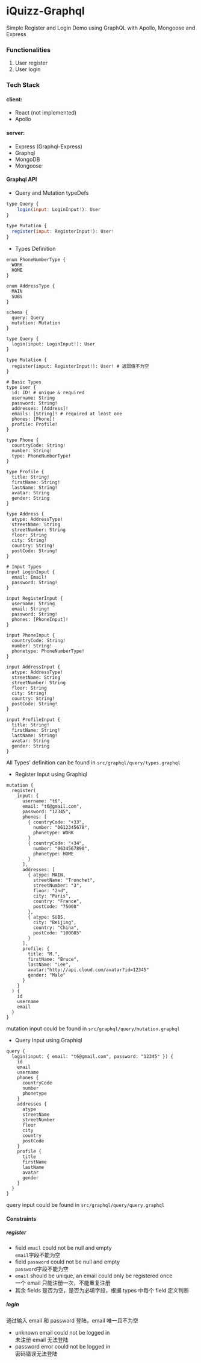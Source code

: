 # iQuizz-Graphql

Simple Register and Login Demo using GraphQL with Apollo, Mongoose and Express

### Functionalities

1. User register
2. User login

### Tech Stack

#### client:

* React (not implemented)
* Apollo

#### server:

* Express (Graphql-Express)
* Graphql
* MongoDB
* Mongoose

#### Graphql API

* Query and Mutation typeDefs

```js
type Query {
    login(input: LoginInput!): User
}

type Mutation {
  register(input: RegisterInput!): User!
}
```

* Types Definition

```
enum PhoneNumberType {
  WORK
  HOME
}

enum AddressType {
  MAIN
  SUBS
}

schema {
  query: Query
  mutation: Mutation
}

type Query {
  login(input: LoginInput!): User
}

type Mutation {
  register(input: RegisterInput!): User! # 返回值不为空
}

# Basic Types
type User {
  id: ID! # unique & required
  username: String
  password: String!
  addresses: [Address]!
  emails: [String]! # required at least one
  phones: [Phone]!
  profile: Profile!
}

type Phone {
  countryCode: String!
  number: String!
  type: PhoneNumberType!
}

type Profile {
  title: String!
  firstName: String!
  lastName: String!
  avatar: String
  gender: String
}

type Address {
  atype: AddressType!
  streetName: String
  streetNumber: String
  floor: String
  city: String!
  country: String!
  postCode: String!
}

# Input Types
input LoginInput {
  email: Email!
  password: String!
}

input RegisterInput {
  username: String
  email: String!
  password: String!
  phones: [PhoneInput]!
}

input PhoneInput {
  countryCode: String!
  number: String!
  phonetype: PhoneNumberType!
}

input AddressInput {
  atype: AddressType!
  streetName: String
  streetNumber: String
  floor: String
  city: String!
  country: String!
  postCode: String!
}

input ProfileInput {
  title: String!
  firstName: String!
  lastName: String!
  avatar: String
  gender: String
}
```

All Types' definition can be found in `src/graphql/query/types.graphql`

* Register Input using Graphiql

```
mutation {
  register(
    input: {
      username: "t6",
      email: "t6@gmail.com",
      password: "12345",
      phones: [
        { countryCode: "+33",
          number: "0612345678",
          phonetype: WORK
        }
        { countryCode: "+34",
          number: "0634567890",
          phonetype: HOME
        }
      ],
      addresses: [
        { atype: MAIN,
          streetName: "Tronchet",
          streetNumber: "3",
          floor: "2nd",
          city: "Paris",
          country: "France",
          postCode: "75008"
        },
        { atype: SUBS,
          city: "Beijing",
          country: "China",
          postCode: "100085"
        }
      ],
      profile: {
        title: "M.",
        firstName: "Bruce",
        lastName: "Lee",
        avatar:"http://api.cloud.com/avatar?id=12345"
        gender: "Male"
      }
    }
  ) {
    id
    username
    email
  }
}
```

mutation input could be found in `src/graphql/query/mutation.graphql`

* Query Input using Graphiql

```
query {
  login(input: { email: "t6@gmail.com", password: "12345" }) {
    id
    email
    username
    phones {
      countryCode
      number
      phonetype
    }
    addresses {
      atype
      streetName
      streetNumber
      floor
      city
      country
      postCode
    }
    profile {
      title
      firstName
      lastName
      avatar
      gender
    }
  }
}
```

query input could be found in `src/graphql/query/query.graphql`

#### Constraints

##### register

* field `email` could not be null and empty\
  `email`字段不能为空
* field `password` could not be null and empty\
  `password`字段不能为空
* `email` should be unique, an email could only be registered once\
  一个 email 只能注册一次，不能重复注册
* 其余 fields 是否为空，是否为必填字段，根据 types 中每个 field 定义判断

##### login

通过输入 email 和 password 登陆，email 唯一且不为空

* unknown email could not be logged in\
  未注册 email 无法登陆
* password error could not be logged in\
  密码错误无法登陆
